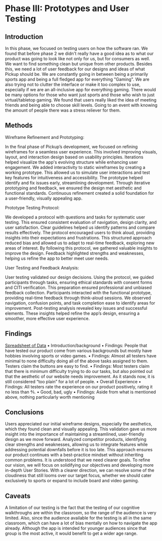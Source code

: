 # Phase III: Prototypes and User Testing

## Introduction

In this phase, we focused on testing users on how the software ran. We found that before phase 2 we didn't really have a good idea as to what our product was going to look like not only for us, but for consumers as well. We want to find something clean but unique from other products. Besides this, we need a lot of user feedback for our designs and ideas of what Pickup should be. We are constantly going in between being a primarily sports app and being a full fledged app for everything "Gaming". We are also trying not to clutter the interface or make it too complex to use, especially if we are an all-inclusive app for everything gaming. There would be many options for those who want just sports and those who wish to just virtual/tabletop gaming. We found that users really liked the idea of meeting friends and being able to choose skill levels. Going to an event with knowing the amount of people there was a stress reliever for them.

## Methods
Wireframe Refinement and Prototyping:

In the final phase of Pickup’s development, we focused on refining wireframes for a seamless user experience. This involved improving visuals, layout, and interaction design based on usability principles. Iterations helped visualize the app's evolving structure while enhancing user engagement. We added interactivity to static wireframes by creating a working prototype. This allowed us to simulate user interactions and test key features for intuitiveness and accessibility. The prototype helped identify and fix issues early, streamlining development. Through iterative prototyping and feedback, we ensured the design met aesthetic and functional standards. Continuous refinement created a solid foundation for a user-friendly, visually appealing app.

Prototype Testing Protocol:

We developed a protocol with questions and tasks for systematic user testing. This ensured consistent evaluation of navigation, design clarity, and user satisfaction. Clear guidelines helped us identify patterns and compare results effectively. The protocol encouraged users to think aloud, providing insights into their expectations and frustrations. This structured approach reduced bias and allowed us to adapt to real-time feedback, exploring new areas of interest. By following this protocol, we gathered valuable insights to improve the design. Feedback highlighted strengths and weaknesses, helping us refine the app to better meet user needs.

User Testing and Feedback Analysis:

User testing validated our design decisions. Using the protocol, we guided participants through tasks, ensuring ethical standards with consent forms and CITI verification. This preparation ensured professional and unbiased feedback collection. Participants interacted with the functional prototype, providing real-time feedback through think-aloud sessions. We observed navigation, confusion points, and task completion ease to identify areas for improvement. Post-testing analysis revealed key issues and successful elements. These insights helped refine the app’s design, ensuring a smoother, more effective user experience.

## Findings
[Spreadsheet of Data](https://docs.google.com/spreadsheets/d/1i2LcmuZxAalpHxGb26HLlYa6aGVpTe7--BuwcLc4Hks/edit?usp=sharing)
	•	Introduction/background
	•	Findings: People that have tested our product come from various backgrounds but mostly have hobbies involving sports or video games.
	•	Findings: Almost all testers have minimal to none difficulty doing all of the above tasks assigned to them. Testers claim the buttons are easy to find.
	•	Findings: Most testers claim that there is minimum difficulty trying to do our tasks, but also pointed out that the aesthetic of our website needs improvement. As it stands now, it is still considered “too plain” for a lot of people.
	•	Overall Experience
	•	Findings: All testers rate the experience on our product positively, rating it no less than ⅘.
	•	Good, bad, ugly
	•	Findings: Aside from what is mentioned above, nothing particularly worth mentioning


## Conclusions

Users appreciated our initial wireframe designs, especially the aesthetics, which they found clean and visually appealing. This validation gave us more insight into the importance of maintaining a streamlined, user-friendly design as we move forward. Analyzed competitor products, identifying clear strengths and weaknesses, allowing us to integrate features while addressing potential downfalls before it is too late. This approach ensures our product continues with a best-practice mindset without inheriting common problems. It is understood that we need clearer goals. To refine our vision, we will focus on solidifying our objectives and developing more in-depth User Stories. With a clearer direction, we can resolve some of the cloudiness that still looms over our target focus, whether we should cater exclusively to sports or expand to include board and video gaming.

## Caveats

A limitation of our testing is the fact that the testing of our cognitive walkthroughs are within the classroom, so the range of the audience is very limited.
Also, since the audience available for the testing is all in the same classroom, which can have a lot of bias mentally on how to navigate the app already.
Although the app is intended for younger audiences since that group is the most active, it would benefit to get a wider age range.
